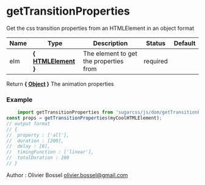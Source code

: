 # getTransitionProperties

Get the css transition properties from an HTMLElement in an object format



Name  |  Type  |  Description  |  Status  |  Default
------------  |  ------------  |  ------------  |  ------------  |  ------------
elm  |  **{ [HTMLElement](https://developer.mozilla.org/fr/docs/Web/API/HTMLElement) }**  |  The element to get the properties from  |  required  |

Return **{ [Object](https://developer.mozilla.org/fr/docs/Web/JavaScript/Reference/Objets_globaux/Object) }** The animation properties

### Example
```js
	import getTransitionProperties from 'sugarcss/js/dom/getTransitionProperties'
const props = getTransitionProperties(myCoolHTMLElement);
// output format
// {
// 	property : ['all'],
// 	duration : [200],
// 	delay : [0],
// 	timingFunction : ['linear'],
// 	totalDuration : 200
// }
```
Author : Olivier Bossel <olivier.bossel@gmail.com>